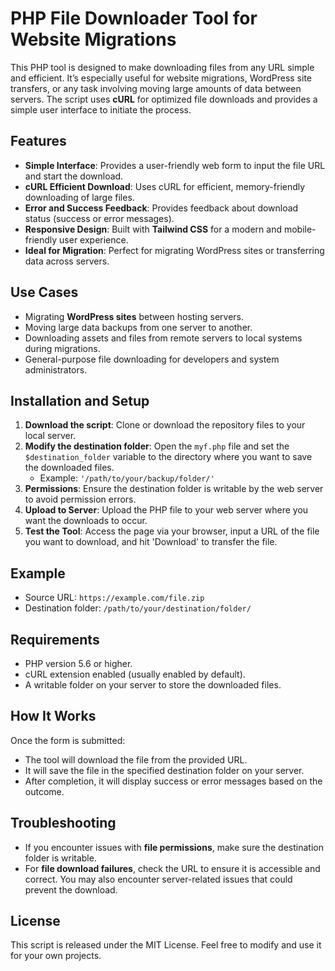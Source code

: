 # PHP File Downloader Tool for Website Migrations

This PHP tool is designed to make downloading files from any URL simple and efficient. It’s especially useful for website migrations, WordPress site transfers, or any task involving moving large amounts of data between servers. The script uses **cURL** for optimized file downloads and provides a simple user interface to initiate the process.

## Features
- **Simple Interface**: Provides a user-friendly web form to input the file URL and start the download.
- **cURL Efficient Download**: Uses cURL for efficient, memory-friendly downloading of large files.
- **Error and Success Feedback**: Provides feedback about download status (success or error messages).
- **Responsive Design**: Built with **Tailwind CSS** for a modern and mobile-friendly user experience.
- **Ideal for Migration**: Perfect for migrating WordPress sites or transferring data across servers.

## Use Cases
- Migrating **WordPress sites** between hosting servers.
- Moving large data backups from one server to another.
- Downloading assets and files from remote servers to local systems during migrations.
- General-purpose file downloading for developers and system administrators.

## Installation and Setup
1. **Download the script**: Clone or download the repository files to your local server.
2. **Modify the destination folder**: Open the `myf.php` file and set the `$destination_folder` variable to the directory where you want to save the downloaded files.
   - Example: `'/path/to/your/backup/folder/'`
3. **Permissions**: Ensure the destination folder is writable by the web server to avoid permission errors.
4. **Upload to Server**: Upload the PHP file to your web server where you want the downloads to occur.
5. **Test the Tool**: Access the page via your browser, input a URL of the file you want to download, and hit 'Download' to transfer the file.

## Example
- Source URL: `https://example.com/file.zip`
- Destination folder: `/path/to/your/destination/folder/`

## Requirements
- PHP version 5.6 or higher.
- cURL extension enabled (usually enabled by default).
- A writable folder on your server to store the downloaded files.

## How It Works
Once the form is submitted:
- The tool will download the file from the provided URL.
- It will save the file in the specified destination folder on your server.
- After completion, it will display success or error messages based on the outcome.

## Troubleshooting
- If you encounter issues with **file permissions**, make sure the destination folder is writable.
- For **file download failures**, check the URL to ensure it is accessible and correct. You may also encounter server-related issues that could prevent the download.

## License
This script is released under the MIT License. Feel free to modify and use it for your own projects.
